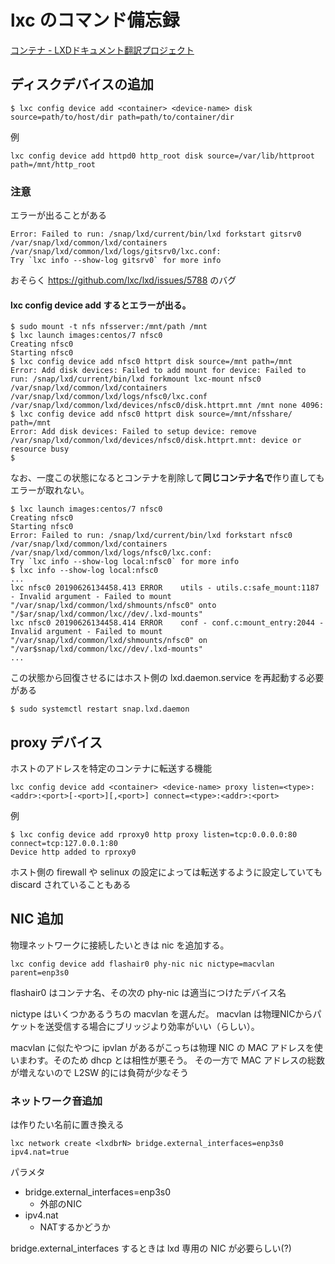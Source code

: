 # lxc のコマンド備忘録
[コンテナ - LXDドキュメント翻訳プロジェクト](https://lxd-ja.readthedocs.io/ja/latest/containers/)

## ディスクデバイスの追加

```
$ lxc config device add <container> <device-name> disk source=path/to/host/dir path=path/to/container/dir
```

例
```
lxc config device add httpd0 http_root disk source=/var/lib/httproot path=/mnt/http_root
```
### 注意
エラーが出ることがある
```
Error: Failed to run: /snap/lxd/current/bin/lxd forkstart gitsrv0 /var/snap/lxd/common/lxd/containers /var/snap/lxd/common/lxd/logs/gitsrv0/lxc.conf:
Try `lxc info --show-log gitsrv0` for more info
```

おそらく https://github.com/lxc/lxd/issues/5788 のバグ

#### lxc config device add するとエラーが出る。
```
$ sudo mount -t nfs nfsserver:/mnt/path /mnt
$ lxc launch images:centos/7 nfsc0
Creating nfsc0
Starting nfsc0
$ lxc config device add nfsc0 httprt disk source=/mnt path=/mnt
Error: Add disk devices: Failed to add mount for device: Failed to run: /snap/lxd/current/bin/lxd forkmount lxc-mount nfsc0 /var/snap/lxd/common/lxd/containers /var/snap/lxd/common/lxd/logs/nfsc0/lxc.conf /var/snap/lxd/common/lxd/devices/nfsc0/disk.httprt.mnt /mnt none 4096:                                       
$ lxc config device add nfsc0 httprt disk source=/mnt/nfsshare/ path=/mnt
Error: Add disk devices: Failed to setup device: remove /var/snap/lxd/common/lxd/devices/nfsc0/disk.httprt.mnt: device or resource busy 
$
```
なお、一度この状態になるとコンテナを削除して**同じコンテナ名で**作り直してもエラーが取れない。
```
$ lxc launch images:centos/7 nfsc0
Creating nfsc0
Starting nfsc0
Error: Failed to run: /snap/lxd/current/bin/lxd forkstart nfsc0 /var/snap/lxd/common/lxd/containers /var/snap/lxd/common/lxd/logs/nfsc0/lxc.conf:
Try `lxc info --show-log local:nfsc0` for more info
$ lxc info --show-log local:nfsc0
...
lxc nfsc0 20190626134458.413 ERROR    utils - utils.c:safe_mount:1187 - Invalid argument - Failed to mount "/var/snap/lxd/common/lxd/shmounts/nfsc0" onto "/$ar/snap/lxd/common/lxc//dev/.lxd-mounts"
lxc nfsc0 20190626134458.414 ERROR    conf - conf.c:mount_entry:2044 - Invalid argument - Failed to mount "/var/snap/lxd/common/lxd/shmounts/nfsc0" on "/var$snap/lxd/common/lxc//dev/.lxd-mounts"
...
```
この状態から回復させるにはホスト側の lxd.daemon.service を再起動する必要がある
```
$ sudo systemctl restart snap.lxd.daemon
```

## proxy デバイス
ホストのアドレスを特定のコンテナに転送する機能
```
lxc config device add <container> <device-name> proxy listen=<type>:<addr>:<port>[-<port>][,<port>] connect=<type>:<addr>:<port>
```

例
```
$ lxc config device add rproxy0 http proxy listen=tcp:0.0.0.0:80 connect=tcp:127.0.0.1:80
Device http added to rproxy0
```
ホスト側の firewall や selinux の設定によっては転送するように設定していても discard されていることもある

## NIC 追加
物理ネットワークに接続したいときは nic を追加する。

```
lxc config device add flashair0 phy-nic nic nictype=macvlan parent=enp3s0
```
flashair0 はコンテナ名、その次の phy-nic は適当につけたデバイス名

nictype はいくつかあるうちの macvlan を選んだ。
macvlan は物理NICからパケットを送受信する場合にブリッジより効率がいい（らしい）。

macvlan に似たやつに ipvlan があるがこっちは物理 NIC の MAC アドレスを使いまわす。そのため dhcp とは相性が悪そう。
その一方で MAC アドレスの総数が増えないので L2SW 的には負荷が少なそう

### ネットワーク音追加
<lxdbrN> は作りたい名前に置き換える
```
lxc network create <lxdbrN> bridge.external_interfaces=enp3s0 ipv4.nat=true
```

パラメタ
- bridge.external_interfaces=enp3s0
   - 外部のNIC
- ipv4.nat
   - NATするかどうか

bridge.external_interfaces するときは lxd 専用の NIC が必要らしい(?)
